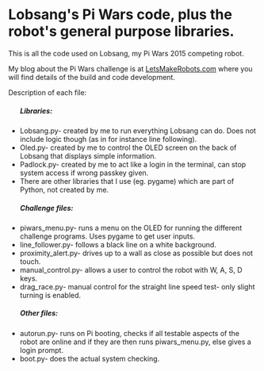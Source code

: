 # Lobsang's Pi Wars code, plus the robot's general purpose libraries.

<p>This is all the code used on Lobsang, my Pi Wars 2015 competing robot.</p>
<p>My blog about the Pi Wars challenge is at <a href="http:www.letsmakerobots.com/blog/23676">LetsMakeRobots.com</a> where you will find details of the build and code development.</p>

<p>Description of each file:
	<ul><h5>Libraries:</h5>
		<li>Lobsang.py- created by me to run everything Lobsang can do. Does not include logic though (as in for instance line following).</li>
		<li>Oled.py- created by me to control the OLED screen on the back of Lobsang that displays simple information.</li>
		<li>Padlock.py- created by me to act like a login in the terminal, can stop system access if wrong passkey given.</li>
		<li>There are other libraries that I use (eg. pygame) which are part of Python, not created by me.</li>
	</ul>
	<ul><h5>Challenge files:</h5>
		<li>piwars_menu.py- runs a menu on the OLED for running the different challenge programs. Uses pygame to get user inputs.</li>
		<li>line_follower.py- follows a black line on a white background.</li>
		<li>proximity_alert.py- drives up to a wall as close as possible but does not touch.</li>
		<li>manual_control.py- allows a user to control the robot with W, A, S, D keys.</li>
		<li>drag_race.py- manual control for the straight line speed test- only slight turning is enabled.</li>
	</ul>
	<ul><h5>Other files:</h5>
		<li>autorun.py- runs on Pi booting, checks if all testable aspects of the robot are online and if they are then runs piwars_menu.py, else gives a login prompt.</li>
		<li>boot.py- does the actual system checking.</li>
    	</ul>

